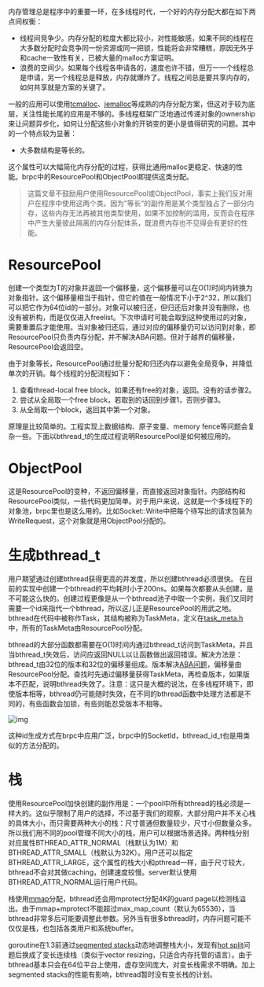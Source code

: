内存管理总是程序中的重要一环，在多线程时代，一个好的内存分配大都在如下两点间权衡：

- 线程间竞争少。内存分配的粒度大都比较小，对性能敏感，如果不同的线程在大多数分配时会竞争同一份资源或同一把锁，性能将会非常糟糕，原因无外乎和cache一致性有关，已被大量的malloc方案证明。
- 浪费的空间少。如果每个线程各申请各的，速度也许不错，但万一一个线程总是申请，另一个线程总是释放，内存就爆炸了。线程之间总是要共享内存的，如何共享就是方案的关键了。

一般的应用可以使用[tcmalloc](http://goog-perftools.sourceforge.net/doc/tcmalloc.html)、[jemalloc](https://github.com/jemalloc/jemalloc)等成熟的内存分配方案，但这对于较为底层，关注性能长尾的应用是不够的。多线程框架广泛地通过传递对象的ownership来让问题异步化，如何让分配这些小对象的开销变的更小是值得研究的问题。其中的一个特点较为显著：

- 大多数结构是等长的。

这个属性可以大幅简化内存分配的过程，获得比通用malloc更稳定、快速的性能。brpc中的ResourcePool<T>和ObjectPool<T>即提供这类分配。

> 这篇文章不鼓励用户使用ResourcePool<T>或ObjectPool<T>，事实上我们反对用户在程序中使用这两个类。因为”等长“的副作用是某个类型独占了一部分内存，这些内存无法再被其他类型使用，如果不加控制的滥用，反而会在程序中产生大量彼此隔离的内存分配体系，既浪费内存也不见得会有更好的性能。

# ResourcePool<T>

创建一个类型为T的对象并返回一个偏移量，这个偏移量可以在O(1)时间内转换为对象指针。这个偏移量相当于指针，但它的值在一般情况下小于2^32，所以我们可以把它作为64位id的一部分。对象可以被归还，但归还后对象并没有删除，也没有被析构，而是仅仅进入freelist。下次申请时可能会取到这种使用过的对象，需要重置后才能使用。当对象被归还后，通过对应的偏移量仍可以访问到对象，即ResourcePool只负责内存分配，并不解决ABA问题。但对于越界的偏移量，ResourcePool会返回空。

由于对象等长，ResourcePool通过批量分配和归还内存以避免全局竞争，并降低单次的开销。每个线程的分配流程如下：

1. 查看thread-local free block。如果还有free的对象，返回。没有的话步骤2。
2. 尝试从全局取一个free block，若取到的话回到步骤1，否则步骤3。
3. 从全局取一个block，返回其中第一个对象。

原理是比较简单的。工程实现上数据结构、原子变量、memory fence等问题会复杂一些。下面以bthread_t的生成过程说明ResourcePool是如何被应用的。

# ObjectPool<T>

这是ResourcePool<T>的变种，不返回偏移量，而直接返回对象指针。内部结构和ResourcePool类似，一些代码更加简单。对于用户来说，这就是一个多线程下的对象池，brpc里也是这么用的。比如Socket::Write中把每个待写出的请求包装为WriteRequest，这个对象就是用ObjectPool<WriteRequest>分配的。

# 生成bthread_t

用户期望通过创建bthread获得更高的并发度，所以创建bthread必须很快。 在目前的实现中创建一个bthread的平均耗时小于200ns。如果每次都要从头创建，是不可能这么快的。创建过程更像是从一个bthread池子中取一个实例，我们又同时需要一个id来指代一个bthread，所以这儿正是ResourcePool的用武之地。bthread在代码中被称作Task，其结构被称为TaskMeta，定义在[task_meta.h](https://github.com/brpc/brpc/blob/master/src/bthread/task_meta.h)中，所有的TaskMeta由ResourcePool<TaskMeta>分配。

bthread的大部分函数都需要在O(1)时间内通过bthread_t访问到TaskMeta，并且当bthread_t失效后，访问应返回NULL以让函数做出返回错误。解决方法是：bthread_t由32位的版本和32位的偏移量组成。版本解决[ABA问题](http://en.wikipedia.org/wiki/ABA_problem)，偏移量由ResourcePool<TaskMeta>分配。查找时先通过偏移量获得TaskMeta，再检查版本，如果版本不匹配，说明bthread失效了。注意：这只是大概的说法，在多线程环境下，即使版本相等，bthread仍可能随时失效，在不同的bthread函数中处理方法都是不同的，有些函数会加锁，有些则能忍受版本不相等。

![img](../images/resource_pool.png)

这种id生成方式在brpc中应用广泛，brpc中的SocketId，bthread_id_t也是用类似的方法分配的。

# 栈

使用ResourcePool加快创建的副作用是：一个pool中所有bthread的栈必须是一样大的。这似乎限制了用户的选择，不过基于我们的观察，大部分用户并不关心栈的具体大小，而只需要两种大小的栈：尺寸普通但数量较少，尺寸小但数量众多。所以我们用不同的pool管理不同大小的栈，用户可以根据场景选择。两种栈分别对应属性BTHREAD_ATTR_NORMAL（栈默认为1M）和BTHREAD_ATTR_SMALL（栈默认为32K）。用户还可以指定BTHREAD_ATTR_LARGE，这个属性的栈大小和pthread一样，由于尺寸较大，bthread不会对其做caching，创建速度较慢。server默认使用BTHREAD_ATTR_NORMAL运行用户代码。

栈使用[mmap](http://linux.die.net/man/2/mmap)分配，bthread还会用mprotect分配4K的guard page以检测栈溢出。由于mmap+mprotect不能超过max_map_count（默认为65536），当bthread非常多后可能要调整此参数。另外当有很多bthread时，内存问题可能不仅仅是栈，也包括各类用户和系统buffer。

goroutine在1.3前通过[segmented stacks](https://gcc.gnu.org/wiki/SplitStacks)动态地调整栈大小，发现有[hot split](https://docs.google.com/document/d/1wAaf1rYoM4S4gtnPh0zOlGzWtrZFQ5suE8qr2sD8uWQ/pub)问题后换成了变长连续栈（类似于vector resizing，只适合内存托管的语言）。由于bthread基本只会在64位平台上使用，虚存空间庞大，对变长栈需求不明确。加上segmented stacks的性能有影响，bthread暂时没有变长栈的计划。
